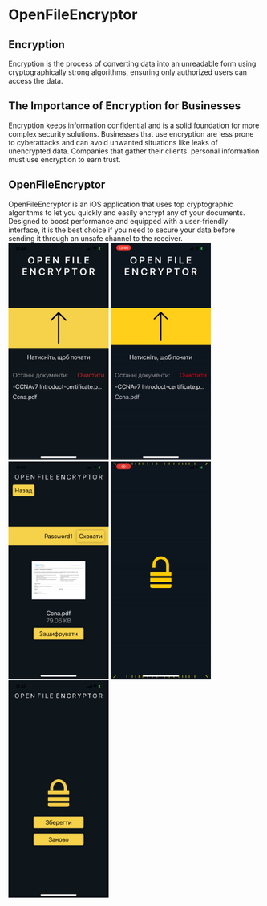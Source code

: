# OpenFileEncryptor
## Encryption
Encryption is the process of converting data into an unreadable form using 
cryptographically strong algorithms, ensuring only authorized users can 
access the data.
## The Importance of Encryption for Businesses
Encryption keeps information confidential and is a solid foundation for 
more complex security solutions. Businesses that use encryption are less 
prone to cyberattacks and can avoid unwanted situations like leaks of 
unencrypted data. Companies that gather their clients' personal 
information must use encryption to earn trust.
## OpenFileEncryptor
OpenFileEncryptor is an iOS application that uses top cryptographic 
algorithms to let you quickly and easily encrypt any of your documents. 
Designed to boost performance and equipped with a user-friendly interface, 
it is the best choice if you need to secure your data before sending it 
through an unsafe channel to the receiver.
<img 
src="https://github.com/Tymur77/OpenFileEncryptor/blob/master/images/welcome-screen.PNG" 
width="200px" height="433px">
<img 
src="https://github.com/Tymur77/OpenFileEncryptor/blob/master/images/welcome-screen-animation.gif" 
width="200px" height="433px">
<img 
src="https://github.com/Tymur77/OpenFileEncryptor/blob/master/images/password-screen.PNG" 
width="200px" height="433px">
<img 
src="https://github.com/Tymur77/OpenFileEncryptor/blob/master/images/encryption-animation.gif" 
width="200px" height="433px">
<img 
src="https://github.com/Tymur77/OpenFileEncryptor/blob/master/images/operation-screen.PNG" 
width="200px" height="433px">
